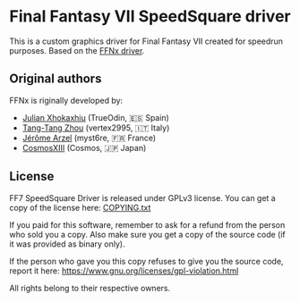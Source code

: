 # Final Fantasy VII SpeedSquare driver

This is a custom graphics driver for Final Fantasy VII created for speedrun purposes. Based on the [FFNx driver](https://github.com/julianxhokaxhiu/FFNx).

## Original authors

FFNx is riginally developed by:

- [Julian Xhokaxhiu](https://github.com/julianxhokaxhiu) (TrueOdin, 🇪🇸 Spain)
- [Tang-Tang Zhou](https://github.com/tangtang95) (vertex2995, 🇮🇹 Italy)
- [Jérôme Arzel](https://github.com/myst6re) (myst6re, 🇫🇷 France)
- [CosmosXIII](https://github.com/CosmosXIII) (Cosmos, 🇯🇵 Japan)

## License

FF7 SpeedSquare Driver is released under GPLv3 license. You can get a copy of the license here: [COPYING.txt](COPYING.txt)

If you paid for this software, remember to ask for a refund from the person who sold you a copy. Also make sure you get a copy of the source code (if it was provided as binary only).

If the person who gave you this copy refuses to give you the source code, report it here: https://www.gnu.org/licenses/gpl-violation.html

All rights belong to their respective owners.
